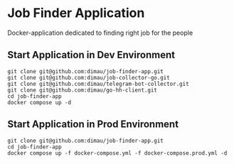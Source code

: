 # Job Finder Application
Docker-application dedicated to finding right job for the people

## Start Application in Dev Environment
```
git clone git@github.com:dimau/job-finder-app.git
git clone git@github.com:dimau/job-collector-go.git
git clone git@github.com:dimau/telegram-bot-collector.git
git clone git@github.com:dimau/go-hh-client.git
cd job-finder-app
docker compose up -d
```

## Start Application in Prod Environment
```
git clone git@github.com:dimau/job-finder-app.git
cd job-finder-app
docker compose up -f docker-compose.yml -f docker-compose.prod.yml -d
```